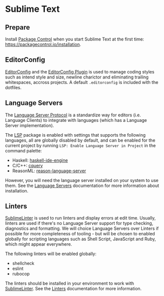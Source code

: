 # Sublime Text

## Prepare

Install [Package Control](https://packagecontrol.io/) when you start Sublime Text at the first time: https://packagecontrol.io/installation.

## EditorConfig

[EditorConfig](http://editorconfig.org/) and the [EditorConfig Plugin](https://github.com/sindresorhus/editorconfig-sublime) is used to manage coding styles such as intend style and size, newline charictor and eliminating trailing whitespaces, accross projects. A default `.editorconfig` is included with the dotfiles.

## Language Servers

The [Language Server Protocol](https://github.com/Microsoft/language-server-protocol) is a standardize way for editors (i.e. Language Clients) to integrate with languages (which has a Language Server implementation).

The [LSP](https://github.com/tomv564/LSP) package is enabled with settings that supports the following languages, all are globally disabled by default, and can be enabled for the current project by running `LSP: Enable Language Server in Project` in the command palette:

- Haskell: [haskell-ide-engine](https://github.com/haskell/haskell-ide-engine)
- C/C++: [cquery](https://github.com/cquery-project/cquery)
- ReasonML: [reason-language-server](https://github.com/jaredly/reason-language-server)

However, you will need the language server installed on your system to use them. See the [Language Servers](./Language%20Server.md) documentation for more information about installation.

## Linters

[SublimeLinter](http://www.sublimelinter.com/) is used to run linters and display errors at edit time. Usually, linters are used if there's no Language Server support for type checking, diagnostics and formatting. We will choice Language Servers over Linters if possible for more completeness of tooling - but will be chosen to enabled globally for scripting languages such as Shell Script, JavaScript and Ruby, which might appear everywhere.

The following linters will be enabled globally:

- shellcheck
- eslint
- rubocop

The linters should be installed in your environment to work with [SublimeLinter](http://www.sublimelinter.com/). See the [Linters](./Linters.md) documentation for more information.
